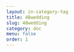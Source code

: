 ```yaml
---
layout: in-category-tag
title: 48wedding
slug: 48wedding
category: doc
menu: false
order: 1
---
```

